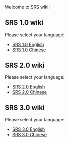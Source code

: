 Welcome to SRS wiki!

## SRS 1.0 wiki

Please select your language:
* [SRS 1.0 English](v1_EN_Home)
* [SRS 1.0 Chinese](v1_CN_Home)

## SRS 2.0 wiki

Please select your language:
* [SRS 2.0 English](v2_EN_Home)
* [SRS 2.0 Chinese](v2_CN_Home)

## SRS 3.0 wiki

Please select your language:
* [SRS 3.0 English](v2_EN_Home)
* [SRS 3.0 Chinese](v2_CN_Home)
